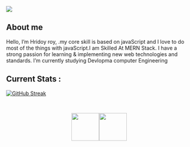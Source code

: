 <a href="https://www.facebook.com/hridayray.hriday.1/">
<img src="https://i.ibb.co/7rznPcf/download-1.png" />
</a>
<br>
<!-- <br>
<a href="https://www.facebook.com/mirhussainmurtaza/">
<img src="https://raw.githubusercontent.com/mir-hussain/mir-hussain/main/images/cover.svg" />
</a>

## :chart_with_upwards_trend: Current Stats -->

<!-- <br />
<p align="center">
  <img width="60%" src="https://github-readme-streak-stats.herokuapp.com?user=mir-hussain&theme=react&hide_border=true&background=0D1117&stroke=0D1117&fire=FF1CF7&sideLabels=00F0FF&currStreakNum=FF1CF7&ring=FF1CF7&currStreakLabel=FF1CF7&sideNums=00F0FF" />
</p> -->

##  About me

<p>

Hello, I’m Hridoy roy, .my core skill is based on javaScript
and I love to do most of the things with javaScript.I am Skilled At MERN Stack. I have a strong passion
for learning & implementing new web technologies and standards. I’m currently studying  Devlopma  computer Engineering

</p>

## Current Stats :

<a href="https://git.io/streak-stats"><img src="https://github-readme-streak-stats.herokuapp.com?user=hridayroy19%20&theme=blueberry" alt="GitHub Streak" /></a>



 <br />

[<p align="center"><img height="75" src="">](https://www.linkedin.com/in/hridoy-chandra-roy-9313732a4/)[<img height="75" src="https://github.com/mir-hussain/mir-hussain/blob/main/images/icons/Facebook.png">](https://www.facebook.com/hridayray.hriday.1/)

<br /> 
